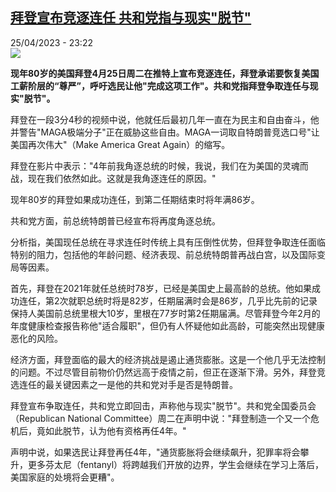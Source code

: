 <!--1682459101000-->
[拜登宣布竞逐连任 共和党指与现实&quot;脱节&quot;](https://www.rfi.fr/cn/%E4%B8%AD%E5%9B%BD/20230425-%E6%8B%9C%E7%99%BB%E5%AE%A3%E5%B8%83%E7%AB%9E%E9%80%90%E8%BF%9E%E4%BB%BB-%E5%85%B1%E5%92%8C%E5%85%9A%E6%8C%87%E4%B8%8E%E7%8E%B0%E5%AE%9E-%E8%84%B1%E8%8A%82)
------

<div>25/04/2023 - 23:22</div><img src="https://s.rfi.fr/media/display/5166615a-e3af-11ed-85a1-005056bfb2b6/w:1280/p:16x9/2023-04-25T193202Z_803965993_RC2NL0AD08IE_RTRMADP_3_USA-BIDEN.JPG"><p><strong>现年80岁的美国拜登4月25日周二在推特上宣布竞逐连任，拜登承诺要恢复美国工薪阶层的“尊严”，呼吁选民让他"完成这项工作"。共和党指拜登争取连任与现实"脱节"。                    </strong></p><div><p>拜登在一段3分4秒的视频中说，他就任后最初几年一直在为民主和自由奋斗，他并警告"MAGA极端分子"正在威胁这些自由。MAGA一词取自特朗普竞选口号"让美国再次伟大"（Make America Great Again）的缩写。</p><p>拜登在影片中表示："4年前我角逐总统的时候，我说，我们在为美国的灵魂而战，现在我们依然如此。这就是我角逐连任的原因。"</p><p>现年80岁的拜登如果成功连任，到第二任期结束时将年满86岁。</p><p>共和党方面，前总统特朗普已经宣布将再度角逐总统。</p><p>分析指，美国现任总统在寻求连任时传统上具有压倒性优势，但拜登争取连任面临特别的阻力，包括他的年龄问题、经济表现、前总统特朗普再战白宫，以及国际变局等因素。</p><p>首先，拜登在2021年就任总统时78岁，已经是美国史上最高龄的总统。他如果成功连任，第2次就职总统时将是82岁，任期届满时会是86岁，几乎比先前的记录保持人美国前总统里根大10岁，里根在77岁时第2任期届满。尽管拜登今年2月的年度健康检查报告称他"适合履职"，但仍有人怀疑他如此高龄，可能突然出现健康恶化的风险。</p><p>经济方面，拜登面临的最大的经济挑战是遏止通货膨胀。这是一个他几乎无法控制的问题。不过尽管目前物价仍然远高于疫情之前，但正在逐渐下滑。另外，拜登竞选连任的最关键因素之一是他的共和党对手是否是特朗普。</p><p>拜登宣布争取连任，共和党立即回击，声称他与现实"脱节"。共和党全国委员会（Republican National Committee）周二在声明中说："拜登制造一个又一个危机后，竟如此脱节，认为他有资格再任4年。"</p><p>声明中说，如果选民让拜登再任4年，"通货膨胀将会继续飙升，犯罪率将会攀升，更多芬太尼（fentanyl）将跨越我们开放的边界，学生会继续在学习上落后，美国家庭的处境将会更糟"。</p><div data-selfpromo-newsletter></div><div data-selfpromo-app></div></div>
